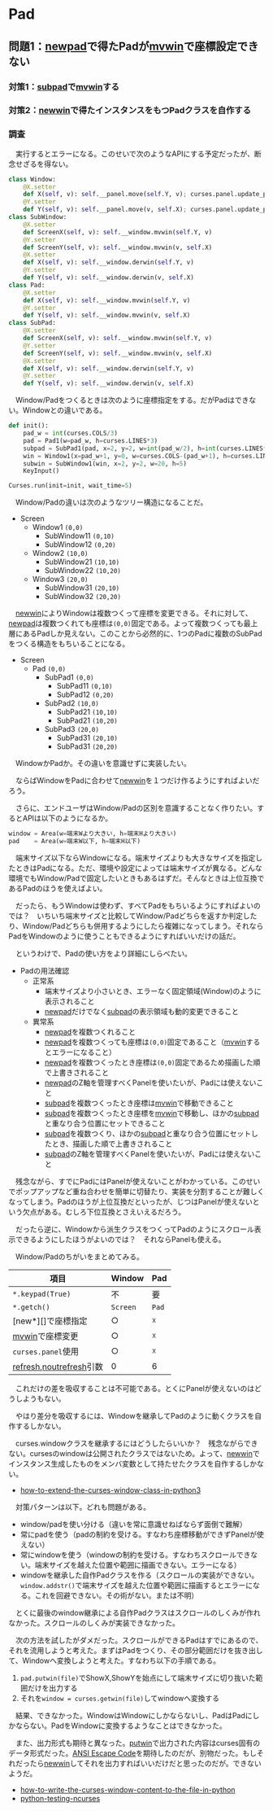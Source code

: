 # Pad

## 問題1：[newpad][]で得たPadが[mvwin][]で座標設定できない

### 対策1：[subpad][]で[mvwin][]する
### 対策2：[newwin][]で得たインスタンスをもつPadクラスを自作する

### 調査

　実行するとエラーになる。このせいで次のようなAPIにする予定だったが、断念せざるを得ない。

```python
class Window:
    @X.setter
    def X(self, v): self.__panel.move(self.Y, v); curses.panel.update_panels();
    @Y.setter
    def Y(self, v): self.__panel.move(v, self.X); curses.panel.update_panels();
class SubWindow:
    @X.setter
    def ScreenX(self, v): self.__window.mvwin(self.Y, v)
    @Y.setter
    def ScreenY(self, v): self.__window.mvwin(v, self.X)
    @X.setter
    def X(self, v): self.__window.derwin(self.Y, v)
    @Y.setter
    def Y(self, v): self.__window.derwin(v, self.X)
class Pad:
    @X.setter
    def X(self, v): self.__window.mvwin(self.Y, v)
    @Y.setter
    def Y(self, v): self.__window.mvwin(v, self.X)
class SubPad:
    @X.setter
    def ScreenX(self, v): self.__window.mvwin(self.Y, v)
    @Y.setter
    def ScreenY(self, v): self.__window.mvwin(v, self.X)
    @X.setter
    def X(self, v): self.__window.derwin(self.Y, v)
    @Y.setter
    def Y(self, v): self.__window.derwin(v, self.X)
```

　Window/Padをつくるときは次のように座標指定をする。だがPadはできない。Windowとの違いである。

```python
def init():
    pad_w = int(curses.COLS/3)
    pad = Pad1(w=pad_w, h=curses.LINES*3)
    subpad = SubPad1(pad, x=2, y=2, w=int(pad_w/2), h=int(curses.LINES*3/3))
    win = Window1(x=pad_w+1, y=0, w=curses.COLS-(pad_w+1), h=curses.LINES)
    subwin = SubWindow1(win, x=2, y=2, w=20, h=5)
    KeyInput()

Curses.run(init=init, wait_time=5)
```

　Window/Padの違いは次のようなツリー構造になることだ。

* Screen
	* Window1 `(0,0)`
		* SubWindow11 `(0,10)`
		* SubWindow12 `(0,20)`
	* Window2 `(10,0)`
		* SubWindow21 `(10,10)`
		* SubWindow22 `(10,20)`
	* Window3 `(20,0)`
		* SubWindow31 `(20,10)`
		* SubWindow32 `(20,20)`

　[newwin][]によりWindowは複数つくって座標を変更できる。それに対して、[newpad][]は複数つくれても座標は`(0,0)`固定である。よって複数つくっても最上層にあるPadしか見えない。このことから必然的に、1つのPadに複数のSubPadをつくる構造をもちいることになる。

* Screen
	* Pad `(0,0)`
		* SubPad1 `(0,0)`
			* SubPad11 `(0,10)`
			* SubPad12 `(0,20)`
		* SubPad2 `(10,0)`
			* SubPad21 `(10,10)`
			* SubPad21 `(10,20)`
		* SubPad3 `(20,0)`
			* SubPad31 `(20,10)`
			* SubPad31 `(20,20)`

　WindowかPadか。その違いを意識せずに実装したい。

　ならばWindowをPadに合わせて[newwin][]を１つだけ作るようにすればよいだろう。

　さらに、エンドユーザはWindow/Padの区別を意識することなく作りたい。するとAPIは以下のようになるか。

```python
window = Area(w=端末Wより大きい, h=端末Hより大きい)
pad    = Area(w=端末W以下, h=端末H以下)
```

　端末サイズ以下ならWindowになる。端末サイズよりも大きなサイズを指定したときはPadになる。ただ、環境や設定によっては端末サイズが異なる。どんな環境でもWindow/Padで固定したいときもあるはずだ。そんなときは上位互換であるPadのほうを使えばよい。

　だったら、もうWindowは使わず、すべてPadをもちいるようにすればよいのでは？　いちいち端末サイズと比較してWindow/Padどちらを返すか判定したり、Window/Padどちらも併用するようにしたら複雑になってしまう。それならPadをWindowのように使うこともできるようにすればいいだけの話だ。

　というわけで、Padの使い方をより詳細にしらべたい。

* Padの用法確認
	* 正常系
		* 端末サイズより小さいとき、エラーなく固定領域(Window)のように表示されること
		* [newpad][]だけでなく[subpad][]の表示領域も動的変更できること
	* 異常系
		* [newpad][]を複数つくれること
		* [newpad][]を複数つくっても座標は`(0,0)`固定であること（[mvwin][]するとエラーになること）
		* [newpad][]を複数つくったとき座標は`(0,0)`固定であるため描画した順で上書きされること
		* [newpad][]のZ軸を管理すべくPanelを使いたいが、Padには使えないこと
		* [subpad][]を複数つくったとき座標は[mvwin][]で移動できること
		* [subpad][]を複数つくったとき座標を[mvwin][]で移動し、ほかの[subpad][]と重なり合う位置にセットできること
		* [subpad][]を複数つくり、ほかの[subpad][]と重なり合う位置にセットしたとき、描画した順で上書きされること
		* [subpad][]のZ軸を管理すべくPanelを使いたいが、Padには使えないこと

　残念ながら、すでにPadにはPanelが使えないことがわかっている。このせいでポップアップなど重ね合わせを簡単に切替たり、実装を分割することが難しくなってしまう。Padのほうが上位互換だといったが、じつはPanelが使えないという欠点がある。むしろ下位互換とさえいえるだろう。

　だったら逆に、Windowから派生クラスをつくってPadのようにスクロール表示できるようにしたほうがよいのでは？　それならPanelも使える。

　Window/Padのちがいをまとめてみる。

項目|Window|Pad
----|------|---
`*.keypad(True)`|不|要
`*.getch()`|`Screen`|`Pad`
[new*][]で座標指定|○|☓
[mvwin][]で座標変更|○|☓
`curses.panel`使用|○|☓
[refresh][],[noutrefresh][]引数|0|6

　これだけの差を吸収することは不可能である。とくにPanelが使えないのはどうしようもない。

　やはり差分を吸収するには、Windowを継承してPadのように動くクラスを自作するしかない。

　curses.windowクラスを継承するにはどうしたらいいか？　残念ながらできない。cursesのwindowは公開されたクラスではないため。よって、[newwin][]でインスタンス生成したものをメンバ変数として持たせたクラスを自作するしかない。

* [how-to-extend-the-curses-window-class-in-python3](https://stackoverflow.com/questions/45050864/how-to-extend-the-curses-window-class-in-python3)

　対策パターンは以下。どれも問題がある。

* window/padを使い分ける（違いを常に意識せねばならず面倒で難解）
* 常にpadを使う（padの制約を受ける。すなわち座標移動ができずPanelが使えない）
* 常にwindowを使う（windowの制約を受ける。すなわちスクロールできない。端末サイズを越えた位置や範囲に描画できない。エラーになる）
* windowを継承した自作Padクラスを作る（スクロールの実装ができない。`window.addstr()`で端末サイズを越えた位置や範囲に描画するとエラーになる。これを回避できない。その術がない。または不明）

　とくに最後のwindow継承による自作Padクラスはスクロールのしくみが作れなかった。スクロールのしくみが実装できなかった。

　次の方法を試したがダメだった。スクロールができるPadはすでにあるので、それを流用しようと考えた。まずはPadをつくり、その部分範囲だけを抜き出して、Windowへ変換しようと考えた。すなわち以下の手順である。

1. `pad.putwin(file)`でShowX,ShowYを始点にして端末サイズに切り抜いた範囲だけを出力する
2. それを`window = curses.getwin(file)`してwindowへ変換する

　結果、できなかった。WindowはWindowにしかならないし、PadはPadにしかならない。PadをWindowに変換するようなことはできなかった。

　また、出力形式も期待と異なった。[putwin][]で出力された内容はcurses固有のデータ形式だった。[ANSI Escape Code][]を期待したのだが、別物だった。もしそれだったら[newwin][]してそれを出力すればいいだけだと思ったのだが。できないようだ。

[putwin]:https://docs.python.org/ja/3/library/curses.html#curses.window.putwin
[getwin]:https://docs.python.org/ja/3/library/curses.html#curses.getwin
[ANSI Escape Code]:https://en.wikipedia.org/wiki/ANSI_escape_code#SGR_(Select_Graphic_Rendition)_parameters

* [how-to-write-the-curses-window-content-to-the-file-in-python](https://stackoverflow.com/questions/43580876/how-to-write-the-curses-window-content-to-the-file-in-python)
* [python-testing-ncurses](https://stackoverflow.com/questions/30811680/python-testing-ncurses)

[newpad]:https://docs.python.org/ja/3/library/curses.html#curses.newpad
[newwin]:https://docs.python.org/ja/3/library/curses.html#curses.newwin
[mvwin]:https://docs.python.org/ja/3/library/curses.html#curses.window.mvwin
[mvderwin]:https://docs.python.org/ja/3/library/curses.html#curses.window.mvderwin
[refresh]:https://docs.python.org/ja/3/library/curses.html#curses.window.refresh
[noutrefresh]:https://docs.python.org/ja/3/library/curses.html#curses.window.noutrefresh
[subpad]:https://docs.python.org/ja/3/library/curses.html#curses.window.subpad

